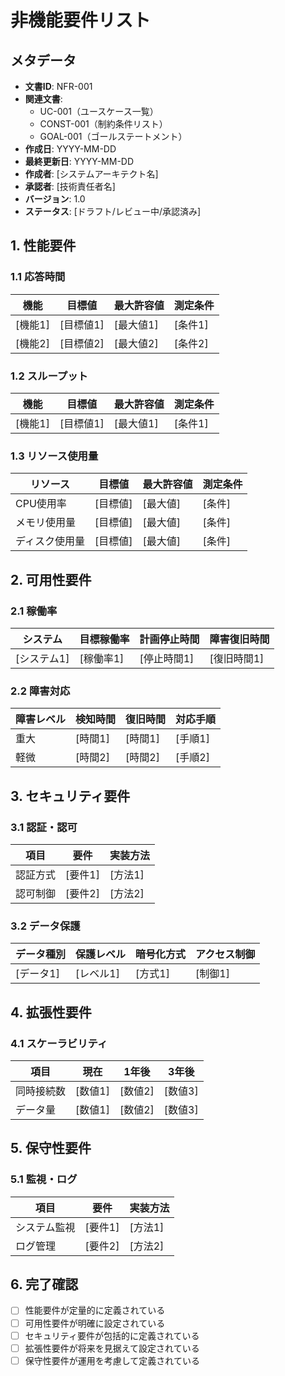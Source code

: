 # 非機能要件リスト

## メタデータ
- **文書ID**: NFR-001
- **関連文書**: 
  - UC-001（ユースケース一覧）
  - CONST-001（制約条件リスト）
  - GOAL-001（ゴールステートメント）
- **作成日**: YYYY-MM-DD
- **最終更新日**: YYYY-MM-DD
- **作成者**: [システムアーキテクト名]
- **承認者**: [技術責任者名]
- **バージョン**: 1.0
- **ステータス**: [ドラフト/レビュー中/承認済み]

## 1. 性能要件

### 1.1 応答時間
| 機能 | 目標値 | 最大許容値 | 測定条件 |
|------|--------|------------|----------|
| [機能1] | [目標値1] | [最大値1] | [条件1] |
| [機能2] | [目標値2] | [最大値2] | [条件2] |

### 1.2 スループット
| 機能 | 目標値 | 最大許容値 | 測定条件 |
|------|--------|------------|----------|
| [機能1] | [目標値1] | [最大値1] | [条件1] |

### 1.3 リソース使用量
| リソース | 目標値 | 最大許容値 | 測定条件 |
|----------|--------|------------|----------|
| CPU使用率 | [目標値] | [最大値] | [条件] |
| メモリ使用量 | [目標値] | [最大値] | [条件] |
| ディスク使用量 | [目標値] | [最大値] | [条件] |

## 2. 可用性要件

### 2.1 稼働率
| システム | 目標稼働率 | 計画停止時間 | 障害復旧時間 |
|----------|------------|--------------|--------------|
| [システム1] | [稼働率1] | [停止時間1] | [復旧時間1] |

### 2.2 障害対応
| 障害レベル | 検知時間 | 復旧時間 | 対応手順 |
|------------|----------|----------|----------|
| 重大 | [時間1] | [時間1] | [手順1] |
| 軽微 | [時間2] | [時間2] | [手順2] |

## 3. セキュリティ要件

### 3.1 認証・認可
| 項目 | 要件 | 実装方法 |
|------|------|----------|
| 認証方式 | [要件1] | [方法1] |
| 認可制御 | [要件2] | [方法2] |

### 3.2 データ保護
| データ種別 | 保護レベル | 暗号化方式 | アクセス制御 |
|------------|------------|------------|--------------|
| [データ1] | [レベル1] | [方式1] | [制御1] |

## 4. 拡張性要件

### 4.1 スケーラビリティ
| 項目 | 現在 | 1年後 | 3年後 |
|------|------|-------|-------|
| 同時接続数 | [数値1] | [数値2] | [数値3] |
| データ量 | [数値1] | [数値2] | [数値3] |

## 5. 保守性要件

### 5.1 監視・ログ
| 項目 | 要件 | 実装方法 |
|------|------|----------|
| システム監視 | [要件1] | [方法1] |
| ログ管理 | [要件2] | [方法2] |

## 6. 完了確認
- [ ] 性能要件が定量的に定義されている
- [ ] 可用性要件が明確に設定されている
- [ ] セキュリティ要件が包括的に定義されている
- [ ] 拡張性要件が将来を見据えて設定されている
- [ ] 保守性要件が運用を考慮して定義されている
